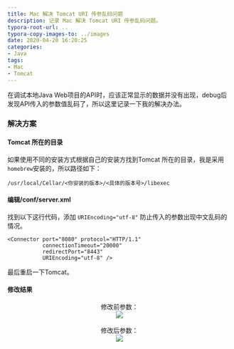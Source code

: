```yaml
---
title: Mac 解决 Tomcat URI 传参乱码问题
description: 记录 Mac 解决 Tomcat URI 传参乱码问题。
typora-root-url: ..
typora-copy-images-to: ../images
date: 2020-04-20 16:20:25
categories:
- Java
tags:
- Mac
- Tomcat
---
```


在调试本地Java Web项目的API时，应该正常显示的数据并没有出现，debug后发现API传入的参数值乱码了，所以这里记录一下我的解决办法。

### 解决方案

#### Tomcat 所在的目录

如果使用不同的安装方式根据自己的安装方找到Tomcat 所在的目录，我是采用`homebrew`安装的，所以路径如下：

```
/usr/local/Cellar/<你安装的版本>/<具体的版本号>/libexec
```

#### 编辑/conf/server.xml

找到以下这行代码，添加 `URIEncoding="utf-8"` 防止传入的参数出现中文乱码的情况。

```
<Connector port="8080" protocol="HTTP/1.1"
           connectionTimeout="20000"
           redirectPort="8443"
           URIEncoding="utf-8" />
```

最后重启一下Tomcat。

#### 修改结果

<div>
	<center>修改前参数：</center>
	<div align=center> <img src ="https://i.imgur.com/IClGs84.png"/> </div>
</div>
<br/>

<div>
	<center>修改后参数：</center>
	<div align=center> <img src ="https://i.imgur.com/clSBYz1.png"/> </div>
</div>
